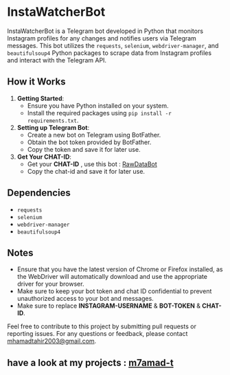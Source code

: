 <!DOCTYPE html>
<html lang="en">


<body>
    <div class="container">
        <h1>InstaWatcherBot</h1>
        <p>InstaWatcherBot is a Telegram bot developed in Python that monitors Instagram profiles for any changes and notifies users via Telegram messages. This bot utilizes the <code>requests</code>, <code>selenium</code>, <code>webdriver-manager</code>, and <code>beautifulsoup4</code> Python packages to scrape data from Instagram profiles and interact with the Telegram API.</p>
        <h2>How it Works</h2>
        <ol>
            <li><strong>Getting Started</strong>:
                <ul>
                    <li>Ensure you have Python installed on your system.</li>
                    <li>Install the required packages using <code>pip install -r requirements.txt</code>.</li>
                </ul>
            </li>
            <li><strong>Setting up Telegram Bot</strong>:
                <ul>
                    <li>Create a new bot on Telegram using BotFather.</li>
                    <li>Obtain the bot token provided by BotFather.</li>
                    <li>Copy the token and save it for later use.</li>
                </ul>
            </li>
            <li><strong>Get Your CHAT-ID</strong>:
                <ul>
                    <li>Get your <strong>CHAT-ID</strong> , use this bot : <a href="https://t.me/RawDataBot">RawDataBot</a></li>
                    <li>Copy the chat-id and save it for later use.</li>
                </ul>
            </li>
        </ol>
        <h2>Dependencies</h2>
        <ul>
            <li><code>requests</code></li>
            <li><code>selenium</code></li>
            <li><code>webdriver-manager</code></li>
            <li><code>beautifulsoup4</code></li>
        </ul>
        <h2>Notes</h2>
        <ul>
            <li>Ensure that you have the latest version of Chrome or Firefox installed, as the WebDriver will automatically download and use the appropriate driver for your browser.</li>
            <li>Make sure to keep your bot token and chat ID confidential to prevent unauthorized access to your bot and messages.</li>
            <li>Make sure to replace <strong>INSTAGRAM-USERNAME</strong> & <strong>BOT-TOKEN</strong> & <strong>CHAT-ID</strong>.</li>
        </ul>
        <p>Feel free to contribute to this project by submitting pull requests or reporting issues. For any questions or feedback, please contact <a href="mailto:mhamadtahir2003@gmail.com">mhamadtahir2003@gmail.com</a>.</p>
        <h2>have a look at my projects : <a href="https://m7amad-t.web.app">m7amad-t</a></h2>
    </div
</body>

</html>
